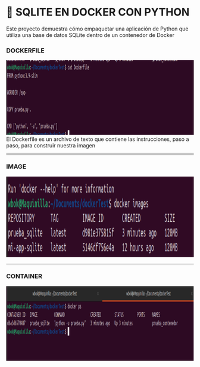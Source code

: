 


# 🐍 SQLITE EN DOCKER CON PYTHON
Este proyecto demuestra cómo empaquetar una aplicación de Python que utiliza una base de datos SQLite dentro de un contenedor de Docker
### DOCKERFILE
<img width="1259" height="200" alt="image" src="https://github.com/WBOK-GM/DISTRIBUIDOS/blob/main/DockerBuild/assets/1.png" />
El Dockerfile es un archivo de texto que contiene las instrucciones, paso a paso, para construir nuestra imagen

***
### IMAGE
<img width="1261" height="217" alt="image" src="https://github.com/WBOK-GM/DISTRIBUIDOS/blob/main/DockerBuild/assets/2.png" />

***

### CONTAINER
<img width="1263" height="200" alt="image" src="https://github.com/WBOK-GM/DISTRIBUIDOS/blob/main/DockerBuild/assets/3.png" />




